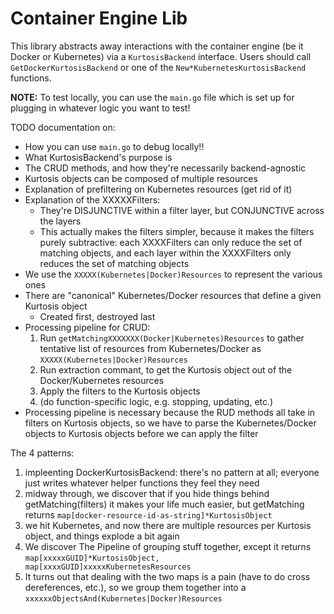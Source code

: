 Container Engine Lib
====================
This library abstracts away interactions with the container engine (be it Docker or Kubernetes) via a `KurtosisBackend` interface. Users should call `GetDockerKurtosisBackend` or one of the `New*KubernetesKurtosisBackend` functions.

**NOTE:** To test locally, you can use the `main.go` file which is set up for plugging in whatever logic you want to test!

TODO documentation on:
* How you can use `main.go` to debug locally!!
* What KurtosisBackend's purpose is
* The CRUD methods, and how they're necessarily backend-agnostic
* Kurtosis objects can be composed of multiple resources
* Explanation of prefiltering on Kubernetes resources (get rid of it)
* Explanation of the XXXXXFilters:
    * They're DISJUNCTIVE within a filter layer, but CONJUNCTIVE across the layers
    * This actually makes the filters simpler, because it makes the filters purely subtractive: each XXXXFilters can only reduce the set of matching objects, and each layer within the XXXXFilters only reduces the set of matching objects
* We use the `XXXXX(Kubernetes|Docker)Resources` to represent the various ones
* There are "canonical" Kubernetes/Docker resources that define a given Kurtosis object
    * Created first, destroyed last
* Processing pipeline for CRUD:
    1. Run `getMatchingXXXXXXX(Docker|Kubernetes)Resources` to gather tentative list of resources from Kubernetes/Docker as `XXXXX(Kubernetes|Docker)Resources`
    1. Run extraction commant, to get the Kurtosis object out of the Docker/Kubernetes resources
    1. Apply the filters to the Kurtosis objects
    1. (do function-specific logic, e.g. stopping, updating, etc.)
* Processing pipeline is necessary because the RUD methods all take in filters on Kurtosis objects, so we have to parse the Kubernetes/Docker objects to Kurtosis objects before we can apply the filter

The 4 patterns:
1. impleenting DockerKurtosisBackend: there's no pattern at all; everyone just writes whatever helper functions they feel they need
2. midway through, we discover that if you hide things behind getMatching(filters) it makes your life much easier, but getMatching returns `map[docker-resource-id-as-string]*KurtosisObject`
3. we hit Kubernetes, and now there are multiple resources per Kurtosis object, and things explode a bit again
4. We discover The Pipeline of grouping stuff together, except it returns `map[xxxxxGUID]*KurtosisObject, map[xxxxGUID]xxxxxKubernetesResources`
5. It turns out that dealing with the two maps is a pain (have to do cross dereferences, etc.), so we group them together into a `xxxxxxObjectsAnd(Kubernetes|Docker)Resources`
